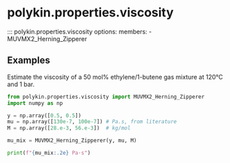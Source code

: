 # polykin.properties.viscosity

::: polykin.properties.viscosity
    options:
        members:
            - MUVMX2_Herning_Zipperer

## Examples

Estimate the viscosity of a 50 mol% ethylene/1-butene gas mixture at 120°C and 1 bar.

```python exec="on" source="material-block"
from polykin.properties.viscosity import MUVMX2_Herning_Zipperer
import numpy as np

y = np.array([0.5, 0.5])
mu = np.array([130e-7, 100e-7]) # Pa.s, from literature
M = np.array([28.e-3, 56.e-3])  # kg/mol

mu_mix = MUVMX2_Herning_Zipperer(y, mu, M)

print(f"{mu_mix:.2e} Pa·s")
```
